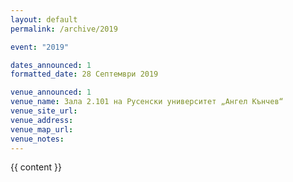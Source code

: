 ```yaml
---
layout: default
permalink: /archive/2019

event: "2019"

dates_announced: 1
formatted_date: 28 Септември 2019

venue_announced: 1
venue_name: Зала 2.101 на Русенски университет „Ангел Кънчев“
venue_site_url:
venue_address:
venue_map_url:
venue_notes:
---
```


{{ content }}
